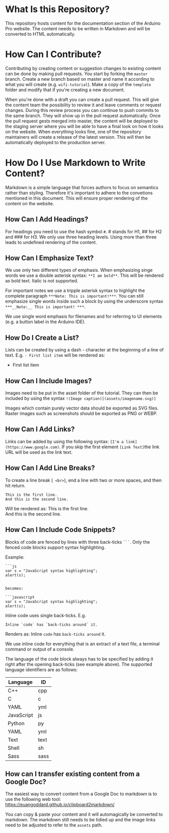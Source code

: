 # What Is this Repository?

This repository hosts content for the documentation section of the Arduino Pro website. The content needs to be written in Markdown and will be converted to HTML automatically.

# How Can I Contribute?

Contributing by creating content or suggestion changes to existing content can be done by making pull requests. You start by forking the `master` branch. Create a new branch based on master and name it according to what you will create (e.g. `wifi-tutorial`). Make a copy of the `template` folder and modify that if you're creating a new document.

When you're done with a draft you can create a pull request. This will give the content team the possibility to review it and leave comments or request changes. During this review process you can continue to push commits to the same branch. They will show up in the pull request automatically. Once the pull request gests merged into master, the content will be deployed to the staging server where you will be able to have a final look on how it looks on the website. When everything looks fine, one of the repository maintainers will create a release of the latest version. This will then be automatically deployed to the production server.



# How Do I Use Markdown to Write Content?

Markdown is a simple language that forces authors to focus on semantics rather than styling. Therefore it's important to adhere to the convetions mentioned in this document. This will ensure proper rendering of the content on the website.

## How Can I Add Headings?

For headings you need to use the hash symbol `#`. # stands for H1, ## for H2 and ### for H3. We only use three heading levels. Using more than three leads to undefined rendering of the content.

## How Can I Emphasize Text?

We use only two different types of emphasis. When emphasizing singe words we use a double asterisk syntax: `**I am bold**`. This will be rendered as bold text. Italic is not supported.

For important notes we use a tripple asterisk syntax to highlight the complete paragraph `***Note: This is important!***`. You can still emphasize single words inside such a block by using the underscore syntax `***__Note:__ This is important! ***`.

We use single word emphasis for filenames and for referring to UI elements (e.g. a button label in the Arduino IDE).

## How Do I Create a List?

Lists can be created by using a dash - character at the beginning of a line of text. E.g. `- First list item` will be rendered as:

- First list item

## How Can I Include Images?

Images need to be put in the asset folder of the tutorial. They can then be included by using the syntax `!(Image caption)[(assets/imagename.svg)]`

Images which contain purely vector data should be exported as SVG files. Raster images such as screenshots should be exported as PNG or WEBP.

## How Can I Add Links?

Links can be added by using the following syntax: `[I'm a link](https://www.google.com)`. If you skip the first element `[Link Text]`the link URL will be used as the link text.

## How Can I Add Line Breaks?

To create a line break (` <br>`), end a line with two or more spaces, and then hit return.
```
This is the first line.  
And this is the second line.
```
Will be rendered as:
This is the first line.  
And this is the second line.

## How Can I Include Code Snippets?
Blocks of code are fenced by lines with three back-ticks <code>```</code>. Only the fenced code blocks support syntax highlighting. 

Example:

    ```js
    var s = "JavaScript syntax highlighting";
    alert(s);
```

becomes:

​```javascript
var s = "JavaScript syntax highlighting";
alert(s);
```

Inline code uses single back-ticks. E.g.

```no-highlight
Inline `code` has `back-ticks around` it.
```
Renders as: Inline `code` has `back-ticks around` it. 

We use inline code for everything that is an extract of a text file, a terminal command or output of a console.

The language of the code block always has to be specified by adding it right after the opening back-ticks (see example above). The supported language identifiers are as follows:


| Language   | ID       |
| ---------- | -------- |
| C++        | cpp      |
| C          | c        |
| YAML       | yml      |
| JavaScript | js       |
| Python     | py       |
| YAML       | yml      |
| Text       | text     |
| Shell      | sh       |
| Sass       | sass     |

## How can I transfer existing content from a Google Doc?

The easiest way to convert content from a Google Doc to markdown is to use the following web tool: https://euangoddard.github.io/clipboard2markdown/

You can copy & paste your content and it will automagically be converted to markdown. The markdown still needs to be tidied up and the image links need to be adjusted to refer to the `assets` path.